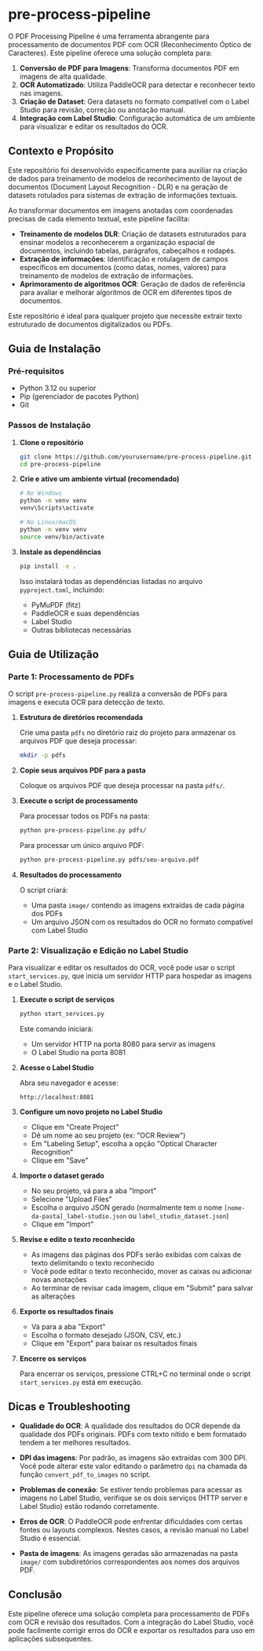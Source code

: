 # pre-process-pipeline

O PDF Processing Pipeline é uma ferramenta abrangente para processamento de documentos PDF com OCR (Reconhecimento Óptico de Caracteres). Este pipeline oferece uma solução completa para:

1. **Conversão de PDF para Imagens**: Transforma documentos PDF em imagens de alta qualidade.
2. **OCR Automatizado**: Utiliza PaddleOCR para detectar e reconhecer texto nas imagens.
3. **Criação de Dataset**: Gera datasets no formato compatível com o Label Studio para revisão, correção ou anotação manual.
4. **Integração com Label Studio**: Configuração automática de um ambiente para visualizar e editar os resultados do OCR.

## Contexto e Propósito

Este repositório foi desenvolvido especificamente para auxiliar na criação de dados para treinamento de modelos de reconhecimento de layout de documentos (Document Layout Recognition - DLR) e na geração de datasets rotulados para sistemas de extração de informações textuais.

Ao transformar documentos em imagens anotadas com coordenadas precisas de cada elemento textual, este pipeline facilita:

- **Treinamento de modelos DLR**: Criação de datasets estruturados para ensinar modelos a reconhecerem a organização espacial de documentos, incluindo tabelas, parágrafos, cabeçalhos e rodapés.
- **Extração de informações**: Identificação e rotulagem de campos específicos em documentos (como datas, nomes, valores) para treinamento de modelos de extração de informações.
- **Aprimoramento de algoritmos OCR**: Geração de dados de referência para avaliar e melhorar algoritmos de OCR em diferentes tipos de documentos.

Este repositório é ideal para qualquer projeto que necessite extrair texto estruturado de documentos digitalizados ou PDFs.

## Guia de Instalação

### Pré-requisitos

- Python 3.12 ou superior
- Pip (gerenciador de pacotes Python)
- Git

### Passos de Instalação

1. **Clone o repositório**

   ```bash
   git clone https://github.com/yourusername/pre-process-pipeline.git
   cd pre-process-pipeline
   ```

2. **Crie e ative um ambiente virtual (recomendado)**

   ```bash
   # No Windows
   python -m venv venv
   venv\Scripts\activate

   # No Linux/macOS
   python -m venv venv
   source venv/bin/activate
   ```

3. **Instale as dependências**

   ```bash
   pip install -e .
   ```

   Isso instalará todas as dependências listadas no arquivo `pyproject.toml`, incluindo:
   - PyMuPDF (fitz)
   - PaddleOCR e suas dependências
   - Label Studio
   - Outras bibliotecas necessárias

## Guia de Utilização

### Parte 1: Processamento de PDFs

O script `pre-process-pipeline.py` realiza a conversão de PDFs para imagens e executa OCR para detecção de texto.

1. **Estrutura de diretórios recomendada**

   Crie uma pasta `pdfs` no diretório raiz do projeto para armazenar os arquivos PDF que deseja processar:

   ```bash
   mkdir -p pdfs
   ```

2. **Copie seus arquivos PDF para a pasta**

   Coloque os arquivos PDF que deseja processar na pasta `pdfs/`.

3. **Execute o script de processamento**

   Para processar todos os PDFs na pasta:

   ```bash
   python pre-process-pipeline.py pdfs/
   ```

   Para processar um único arquivo PDF:

   ```bash
   python pre-process-pipeline.py pdfs/seu-arquivo.pdf
   ```

4. **Resultados do processamento**

   O script criará:
   - Uma pasta `image/` contendo as imagens extraídas de cada página dos PDFs
   - Um arquivo JSON com os resultados do OCR no formato compatível com Label Studio

### Parte 2: Visualização e Edição no Label Studio

Para visualizar e editar os resultados do OCR, você pode usar o script `start_services.py`, que inicia um servidor HTTP para hospedar as imagens e o Label Studio.

1. **Execute o script de serviços**

   ```bash
   python start_services.py
   ```

   Este comando iniciará:
   - Um servidor HTTP na porta 8080 para servir as imagens
   - O Label Studio na porta 8081

2. **Acesse o Label Studio**

   Abra seu navegador e acesse:

   ```
   http://localhost:8081
   ```

3. **Configure um novo projeto no Label Studio**

   - Clique em "Create Project"
   - Dê um nome ao seu projeto (ex: "OCR Review")
   - Em "Labeling Setup", escolha a opção "Optical Character Recognition"
   - Clique em "Save"

4. **Importe o dataset gerado**

   - No seu projeto, vá para a aba "Import"
   - Selecione "Upload Files"
   - Escolha o arquivo JSON gerado (normalmente tem o nome `[nome-da-pasta]_label-studio.json` ou `label_studio_dataset.json`)
   - Clique em "Import"

5. **Revise e edite o texto reconhecido**

   - As imagens das páginas dos PDFs serão exibidas com caixas de texto delimitando o texto reconhecido
   - Você pode editar o texto reconhecido, mover as caixas ou adicionar novas anotações
   - Ao terminar de revisar cada imagem, clique em "Submit" para salvar as alterações

6. **Exporte os resultados finais**

   - Vá para a aba "Export"
   - Escolha o formato desejado (JSON, CSV, etc.)
   - Clique em "Export" para baixar os resultados finais

7. **Encerre os serviços**

   Para encerrar os serviços, pressione CTRL+C no terminal onde o script `start_services.py` está em execução.

## Dicas e Troubleshooting

- **Qualidade do OCR**: A qualidade dos resultados do OCR depende da qualidade dos PDFs originais. PDFs com texto nítido e bem formatado tendem a ter melhores resultados.

- **DPI das imagens**: Por padrão, as imagens são extraídas com 300 DPI. Você pode alterar este valor editando o parâmetro `dpi` na chamada da função `convert_pdf_to_images` no script.

- **Problemas de conexão**: Se estiver tendo problemas para acessar as imagens no Label Studio, verifique se os dois serviços (HTTP server e Label Studio) estão rodando corretamente.

- **Erros de OCR**: O PaddleOCR pode enfrentar dificuldades com certas fontes ou layouts complexos. Nestes casos, a revisão manual no Label Studio é essencial.

- **Pasta de imagens**: As imagens geradas são armazenadas na pasta `image/` com subdiretórios correspondentes aos nomes dos arquivos PDF.

## Conclusão

Este pipeline oferece uma solução completa para processamento de PDFs com OCR e revisão dos resultados. Com a integração do Label Studio, você pode facilmente corrigir erros do OCR e exportar os resultados para uso em aplicações subsequentes.
